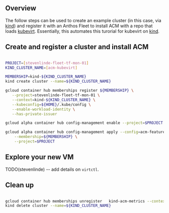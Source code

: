 

## Overview

The follow steps can be used to create an example cluster (in this case, via [kind](https://kind.sigs.k8s.io/)) and register it with an Anthos Fleet to install ACM with a repo that loads [kubevirt](https://kubevirt.io/). Essentially, this automates this turorial for kubevirt on [kind](https://kubevirt.io/quickstart_kind/).


## Create and register a cluster and install ACM

```bash

PROJECT=[stevenlinde-fleet-tf-mon-01]
KIND_CLUSTER_NAME=[acm-kubevirt]

MEMBERSHIP=kind-${KIND_CLUSTER_NAME}
kind create cluster --name=${KIND_CLUSTER_NAME}

gcloud container hub memberships register ${MEMBERSHIP} \
   --project=stevenlinde-fleet-tf-mon-01 \
   --context=kind-${KIND_CLUSTER_NAME} \
   --kubeconfig=${HOME}/.kube/config \
   --enable-workload-identity \
   --has-private-issuer

gcloud alpha container hub config-management enable --project=$PROJECT

gcloud alpha container hub config-management apply --config=acm-feature-config.yaml \
    --membership=${MEMBERSHIP} \
    --project=$PROJECT

```

## Explore your new VM

TODO(stevenlinde) -- add details on `virtctl`.


## Clean up

```bash

gcloud container hub memberships unregister   kind-acm-metrics --context=kind-${KIND_CLUSTER_NAME}
kind delete cluster --name=${KIND_CLUSTER_NAME}


```